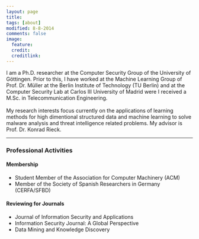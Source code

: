 ```yaml
---
layout: page
title: 
tags: [about]
modified: 8-8-2014
comments: false
image:
  feature: 
  credit: 
  creditlink: 
---
```



I am a Ph.D. researcher at the Computer Security Group of the University of
Göttingen. Prior to this, I have worked at the Machine Learning Group of Prof.
Dr. Müller at the Berlin Institute of Technology (TU Berlin) and at the
Computer Security Lab at Carlos III University of Madrid were I received a
M.Sc. in Telecommunication Engineering.<br><br>
My research interests focus currently on the applications of learning methods
for high dimentional structured data and machine learning to solve
malware analysis and threat intelligence related problems.
My advisor is Prof. Dr. Konrad Rieck.
<br>

---

### Professional Activities

#### Membership
* Student Member of the Association for Computer Machinery (ACM)
* Member of the Society of Spanish Researchers in Germany (CERFA/SFBD)

#### Reviewing for Journals
* Journal of Information Security and Applications
* Information Security Journal: A Global Perspective
* Data Mining and Knowledge Discovery

